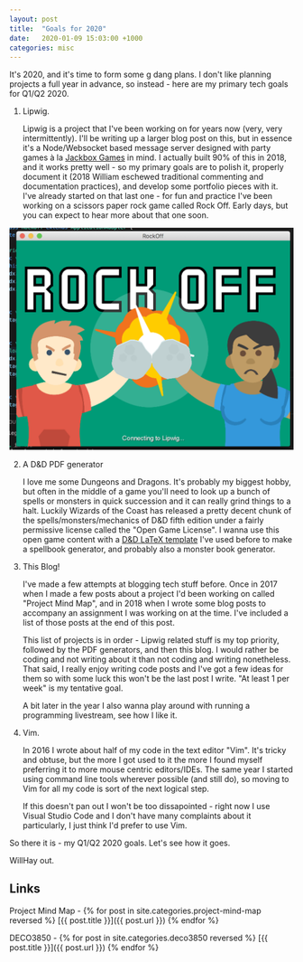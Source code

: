 ```yaml
---
layout: post
title:  "Goals for 2020"
date:   2020-01-09 15:03:00 +1000
categories: misc
---
```


It's 2020, and it's time to form some g dang plans. I don't like planning projects a full year in advance, so instead - here are my primary tech goals for Q1/Q2 2020.

1. Lipwig.

    Lipwig is a project that I've been working on for years now (very, very intermittently). I'll be writing up a larger blog post on this, but in essence it's a Node/Websocket based message server designed with party games &#224; la [Jackbox Games](https://jackboxgames.com/games/) in mind. I actually built 90% of this in 2018, and it works pretty well - so my primary goals are to polish it, properly document it (2018 William eschewed traditional commenting and documentation practices), and develop some portfolio pieces with it. I've already started on that last one - for fun and practice I've been working on a scissors paper rock game called Rock Off. Early days, but you can expect to hear more about that one soon.

![Rock Off](/assets/img/rock-off/rock-off-title-wip.png)

2. A D&D PDF generator

    I love me some Dungeons and Dragons. It's probably my biggest hobby, but often in the middle of a game you'll need to look up a bunch of spells or monsters in quick succession and it can really grind things to a halt. Luckily Wizards of the Coast has released a pretty decent chunk of the spells/monsters/mechanics of D&D fifth edition under a fairly permissive license called the "Open Game License". I wanna use this open game content with a [D&D LaTeX template](https://github.com/rpgtex/DND-5e-LaTeX-Template) I've used before to make a spellbook generator, and probably also a monster book generator. 

3. This Blog!

    I've made a few attempts at blogging tech stuff before. Once in 2017 when I made a few posts about a project I'd been working on called "Project Mind Map", and in 2018 when I wrote some blog posts to accompany an assignment I was working on at the time. I've included a list of those posts at the end of this post.

    This list of projects is in order - Lipwig related stuff is my top priority, followed by the PDF generators, and then this blog. I would rather be coding and not writing about it than not coding and writing nonetheless. That said, I really enjoy writing code posts and I've got a few ideas for them so with some luck this won't be the last post I write. "At least 1 per week" is my tentative goal.

    A bit later in the year I also wanna play around with running a programming livestream, see how I like it.

4. Vim.

    In 2016 I wrote about half of my code in the text editor "Vim". It's tricky and obtuse, but the more I got used to it the more I found myself preferring it to more mouse centric editors/IDEs. The same year I started using command line tools wherever possible (and still do), so moving to Vim for all my code is sort of the next logical step.

    If this doesn't pan out I won't be too dissapointed - right now I use Visual Studio Code and I don't have many complaints about it particularly, I just think I'd prefer to use Vim.

So there it is - my Q1/Q2 2020 goals. Let's see how it goes.

WillHay out.

## Links

Project Mind Map -
{% for post in site.categories.project-mind-map reversed %}
 [{{ post.title }}]({{ post.url }})
{% endfor %}

DECO3850 - 
{% for post in site.categories.deco3850 reversed %}
 [{{ post.title }}]({{ post.url }})
{% endfor %}